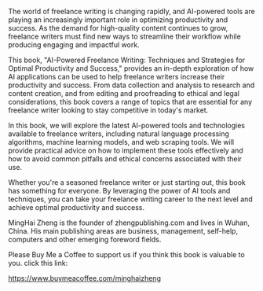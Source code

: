 
The world of freelance writing is changing rapidly, and AI-powered tools are playing an increasingly important role in optimizing productivity and success. As the demand for high-quality content continues to grow, freelance writers must find new ways to streamline their workflow while producing engaging and impactful work.

This book, "AI-Powered Freelance Writing: Techniques and Strategies for Optimal Productivity and Success," provides an in-depth exploration of how AI applications can be used to help freelance writers increase their productivity and success. From data collection and analysis to research and content creation, and from editing and proofreading to ethical and legal considerations, this book covers a range of topics that are essential for any freelance writer looking to stay competitive in today's market.

In this book, we will explore the latest AI-powered tools and technologies available to freelance writers, including natural language processing algorithms, machine learning models, and web scraping tools. We will provide practical advice on how to implement these tools effectively and how to avoid common pitfalls and ethical concerns associated with their use.

Whether you're a seasoned freelance writer or just starting out, this book has something for everyone. By leveraging the power of AI tools and techniques, you can take your freelance writing career to the next level and achieve optimal productivity and success.

MingHai Zheng is the founder of zhengpublishing.com and lives in Wuhan, China. His main publishing areas are business, management, self-help, computers and other emerging foreword fields.

Please Buy Me a Coffee to support us if you think this book is valuable to you. click this link:

https://www.buymeacoffee.com/minghaizheng
